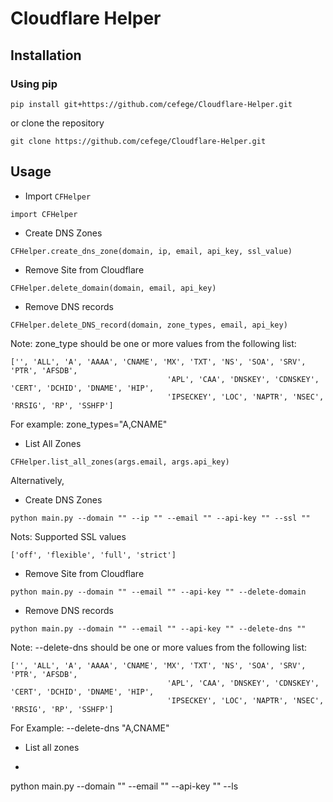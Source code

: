 # Cloudflare Helper

## Installation
### Using pip
```angular2html
pip install git+https://github.com/cefege/Cloudflare-Helper.git
```
or clone the repository
```angular2html
git clone https://github.com/cefege/Cloudflare-Helper.git
```
## Usage
- Import `CFHelper` 
```
import CFHelper
```
- Create DNS Zones
```
CFHelper.create_dns_zone(domain, ip, email, api_key, ssl_value)
```

- Remove Site from Cloudflare
```angular2html
CFHelper.delete_domain(domain, email, api_key)
```

- Remove DNS records
```angular2html
CFHelper.delete_DNS_record(domain, zone_types, email, api_key)
```
Note:
zone_type should be one or more values from the following list:
```angular2html
['', 'ALL', 'A', 'AAAA', 'CNAME', 'MX', 'TXT', 'NS', 'SOA', 'SRV', 'PTR', 'AFSDB',
                                   'APL', 'CAA', 'DNSKEY', 'CDNSKEY', 'CERT', 'DCHID', 'DNAME', 'HIP',
                                   'IPSECKEY', 'LOC', 'NAPTR', 'NSEC', 'RRSIG', 'RP', 'SSHFP']
```
For example: zone_types="A,CNAME"

- List All Zones
```angular2html
CFHelper.list_all_zones(args.email, args.api_key)
```
Alternatively, 
- Create DNS Zones
```angular2html
python main.py --domain "" --ip "" --email "" --api-key "" --ssl ""
```
Nots: Supported SSL values 
```angular2html
['off', 'flexible', 'full', 'strict']
```
- Remove Site from Cloudflare
```angular2html
python main.py --domain "" --email "" --api-key "" --delete-domain
```

- Remove DNS records
```angular2html
python main.py --domain "" --email "" --api-key "" --delete-dns ""
```

Note: --delete-dns should be one or more values from the following list:
```angular2html
['', 'ALL', 'A', 'AAAA', 'CNAME', 'MX', 'TXT', 'NS', 'SOA', 'SRV', 'PTR', 'AFSDB',
                                   'APL', 'CAA', 'DNSKEY', 'CDNSKEY', 'CERT', 'DCHID', 'DNAME', 'HIP',
                                   'IPSECKEY', 'LOC', 'NAPTR', 'NSEC', 'RRSIG', 'RP', 'SSHFP']
```
For Example: --delete-dns "A,CNAME"

- List all zones
- ```angular2html
python main.py --domain "" --email "" --api-key "" --ls
```